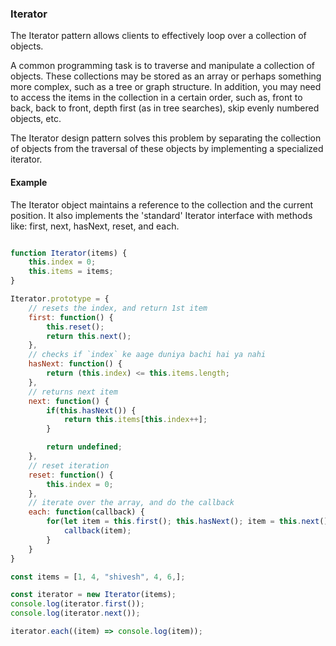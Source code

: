 ### Iterator

The Iterator pattern allows clients to effectively loop over a collection of objects.

A common programming task is to traverse and manipulate a collection of objects. These collections may be stored as an array or perhaps something more complex, such as a tree or graph structure. In addition, you may need to access the items in the collection in a certain order, such as, front to back, back to front, depth first (as in tree searches), skip evenly numbered objects, etc.

The Iterator design pattern solves this problem by separating the collection of objects from the traversal of these objects by implementing a specialized iterator.

#### Example

The Iterator object maintains a reference to the collection and the current position. It also implements the 'standard' Iterator interface with methods like: first, next, hasNext, reset, and each.


```js

function Iterator(items) {
    this.index = 0;
    this.items = items;
}

Iterator.prototype = {
    // resets the index, and return 1st item
    first: function() {
        this.reset();
        return this.next();
    },
    // checks if `index` ke aage duniya bachi hai ya nahi
    hasNext: function() {
        return (this.index) <= this.items.length;
    },
    // returns next item
    next: function() {
        if(this.hasNext()) {
            return this.items[this.index++];
        }

        return undefined;
    },
    // reset iteration
    reset: function() {
        this.index = 0;
    },
    // iterate over the array, and do the callback
    each: function(callback) {
        for(let item = this.first(); this.hasNext(); item = this.next()) {
            callback(item);
        }
    }
}

const items = [1, 4, "shivesh", 4, 6,];

const iterator = new Iterator(items);
console.log(iterator.first());
console.log(iterator.next());

iterator.each((item) => console.log(item));

```